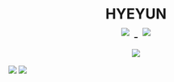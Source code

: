 <div align="center">
   <h1> HYEYUN <br>
     <a href="https://hyeyun.tistory.com/#">
         <img src="https://img.shields.io/badge/Tech%20Blog-555263?style=flat&logoColor=white&link=https://www.instagram.com/potato_yunn/"
        style="height : auto; margin-left : 10px; margin-right : 10px;"/>
      </a>
      <a href="https://www.instagram.com/potato_yunn/">
    <img 
        src="http://img.shields.io/badge/-Instagram-black?style=flat&logo=Instagram&link=https://www.instagram.com/potato_yunn/"
        style="height : auto; margin-left : 10px; margin-right : 10px;"/>
      </a></h1>
   <img src="https://user-images.githubusercontent.com/50236501/133087387-4fd8be9b-189a-4fee-8ef2-08afffb3219d.gif">
<br><br>
</div>
<div>
    <img src="https://github-readme-stats.vercel.app/api?username=kimhyeyun&show_icons=true&theme=gradient">
    <img src="http://mazassumnida.wtf/api/v2/generate_badge?boj=hydy11">
  </div>






   
   


